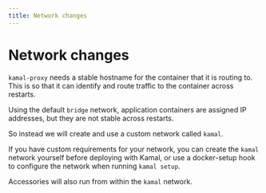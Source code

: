 ```yaml
---
title: Network changes
---
```


# Network changes

`kamal-proxy` needs a stable hostname for the container that it is routing to. This is so that it can identify and route traffic to the container across restarts.

Using the default `bridge` network, application containers are assigned IP addresses, but they are not stable across restarts.

So instead we will create and use a custom network called `kamal`.

If you have custom requirements for your network, you can create the `kamal` network yourself before deploying with Kamal, or use a docker-setup hook to configure the network when running `kamal setup`.

Accessories will also run from within the `kamal` network.
